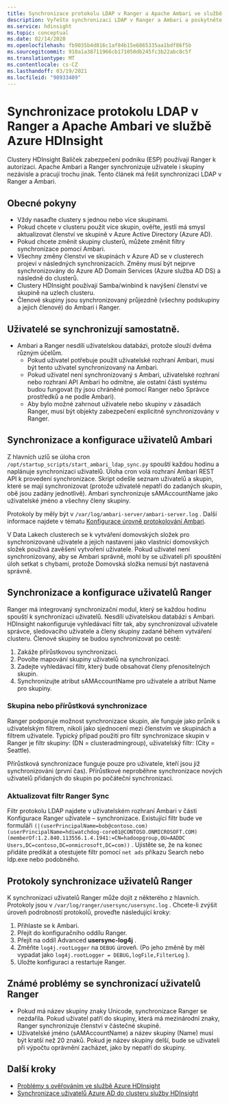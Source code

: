```yaml
---
title: Synchronizace protokolu LDAP v Ranger a Apache Ambari ve službě Azure HDInsight
description: Vyřešte synchronizaci LDAP v Ranger a Ambari a poskytněte obecné pokyny.
ms.service: hdinsight
ms.topic: conceptual
ms.date: 02/14/2020
ms.openlocfilehash: fb9035b4d816c1af84b15e6865335aa1bdf86f5b
ms.sourcegitcommit: 910a1a38711966cb171050db245fc3b22abc8c5f
ms.translationtype: MT
ms.contentlocale: cs-CZ
ms.lasthandoff: 03/19/2021
ms.locfileid: "98933409"
---
```

# <a name="ldap-sync-in-ranger-and-apache-ambari-in-azure-hdinsight"></a>Synchronizace protokolu LDAP v Ranger a Apache Ambari ve službě Azure HDInsight

Clustery HDInsight Balíček zabezpečení podniku (ESP) používají Ranger k autorizaci. Apache Ambari a Ranger synchronizuje uživatele i skupiny nezávisle a pracují trochu jinak. Tento článek má řešit synchronizaci LDAP v Ranger a Ambari.

## <a name="general-guidelines"></a>Obecné pokyny

* Vždy nasaďte clustery s jednou nebo více skupinami.
* Pokud chcete v clusteru použít více skupin, ověřte, jestli má smysl aktualizovat členství ve skupině v Azure Active Directory (Azure AD).
* Pokud chcete změnit skupiny clusterů, můžete změnit filtry synchronizace pomocí Ambari.
* Všechny změny členství ve skupinách v Azure AD se v clusterech projeví v následných synchronizacích. Změny musí být nejprve synchronizovány do Azure AD Domain Services (Azure služba AD DS) a následně do clusterů.
* Clustery HDInsight používají Samba/winbind k navýšení členství ve skupině na uzlech clusteru.
* Členové skupiny jsou synchronizovaný průjezdně (všechny podskupiny a jejich členové) do Ambari i Ranger. 

## <a name="users-are-synced-separately"></a>Uživatelé se synchronizují samostatně.

 * Ambari a Ranger nesdílí uživatelskou databázi, protože slouží dvěma různým účelům. 
   * Pokud uživatel potřebuje použít uživatelské rozhraní Ambari, musí být tento uživatel synchronizovaný na Ambari. 
   * Pokud uživatel není synchronizovaný s Ambari, uživatelské rozhraní nebo rozhraní API Ambari ho odmítne, ale ostatní části systému budou fungovat (ty jsou chráněné pomocí Ranger nebo Správce prostředků a ne podle Ambari).
   * Aby bylo možné zahrnout uživatele nebo skupiny v zásadách Ranger, musí být objekty zabezpečení explicitně synchronizovány v Ranger.

## <a name="ambari-user-sync-and-configuration"></a>Synchronizace a konfigurace uživatelů Ambari

Z hlavních uzlů se úloha cron `/opt/startup_scripts/start_ambari_ldap_sync.py` spouští každou hodinu a naplánuje synchronizaci uživatelů. Úloha cron volá rozhraní Ambari REST API k provedení synchronizace. Skript odešle seznam uživatelů a skupin, které se mají synchronizovat (protože uživatelé nepatří do zadaných skupin, obě jsou zadány jednotlivě). Ambari synchronizuje sAMAccountName jako uživatelské jméno a všechny členy skupiny.

Protokoly by měly být v `/var/log/ambari-server/ambari-server.log` . Další informace najdete v tématu [Konfigurace úrovně protokolování Ambari](https://docs.cloudera.com/HDPDocuments/Ambari-latest/administering-ambari/content/amb_configure_ambari_logging_level.html).

V Data Lakech clusterech se k vytváření domovských složek pro synchronizované uživatele a jejich nastavení jako vlastníci domovských složek používá zavěšení vytvoření uživatele. Pokud uživatel není synchronizovaný, aby se Ambari správně, mohl by se uživateli při spouštění úloh setkat s chybami, protože Domovská složka nemusí být nastavená správně.

## <a name="ranger-user-sync-and-configuration"></a>Synchronizace a konfigurace uživatelů Ranger

Ranger má integrovaný synchronizační modul, který se každou hodinu spouští k synchronizaci uživatelů. Nesdílí uživatelskou databázi s Ambari. HDInsight nakonfiguruje vyhledávací filtr tak, aby synchronizoval uživatele správce, sledovacího uživatele a členy skupiny zadané během vytváření clusteru. Členové skupiny se budou synchronizovat po cestě:

1. Zakáže přírůstkovou synchronizaci.
1. Povolte mapování skupiny uživatelů na synchronizaci.
1. Zadejte vyhledávací filtr, který bude obsahovat členy přenositelných skupin.
1. Synchronizujte atribut sAMAccountName pro uživatele a atribut Name pro skupiny.

### <a name="group-or-incremental-sync"></a>Skupina nebo přírůstková synchronizace

Ranger podporuje možnost synchronizace skupin, ale funguje jako průnik s uživatelským filtrem, nikoli jako sjednocení mezi členstvím ve skupinách a filtrem uživatele. Typický případ použití pro filtr synchronizace skupin v Ranger je filtr skupiny: (DN = clusteradmingroup), uživatelský filtr: (City = Seattle).

Přírůstková synchronizace funguje pouze pro uživatele, kteří jsou již synchronizováni (první čas). Přírůstkové neproběhne synchronizace nových uživatelů přidaných do skupin po počáteční synchronizaci.

### <a name="update-ranger-sync-filter"></a>Aktualizovat filtr Ranger Sync

Filtr protokolu LDAP najdete v uživatelském rozhraní Ambari v části Konfigurace Ranger uživatele – synchronizace. Existující filtr bude ve formuláři `(|(userPrincipalName=bob@contoso.com)(userPrincipalName=hdiwatchdog-core01@CONTOSO.ONMICROSOFT.COM)(memberOf:1.2.840.113556.1.4.1941:=CN=hadoopgroup,OU=AADDC Users,DC=contoso,DC=onmicrosoft,DC=com))` . Ujistěte se, že na konec přidáte predikát a otestujete filtr pomocí `net ads` příkazu Search nebo ldp.exe nebo podobného.

## <a name="ranger-user-sync-logs"></a>Protokoly synchronizace uživatelů Ranger

K synchronizaci uživatelů Ranger může dojít z některého z hlavních. Protokoly jsou v `/var/log/ranger/usersync/usersync.log` . Chcete-li zvýšit úroveň podrobností protokolů, proveďte následující kroky:

1. Přihlaste se k Ambari.
1. Přejít do konfiguračního oddílu Ranger.
1. Přejít na oddíl Advanced **usersync-log4j** .
1. Změňte `log4j.rootLogger` na `DEBUG` úroveň. (Po jeho změně by měl vypadat jako `log4j.rootLogger = DEBUG,logFile,FilterLog` ).
1. Uložte konfiguraci a restartuje Ranger.

## <a name="known-issues-with-ranger-user-sync"></a>Známé problémy se synchronizací uživatelů Ranger
* Pokud má název skupiny znaky Unicode, synchronizace Ranger se nezdařila. Pokud uživatel patří do skupiny, která má mezinárodní znaky, Ranger synchronizuje členství v částečné skupině.
* Uživatelské jméno (sAMAccountName) a název skupiny (Name) musí být kratší než 20 znaků. Pokud je název skupiny delší, bude se uživateli při výpočtu oprávnění zacházet, jako by nepatří do skupiny.

## <a name="next-steps"></a>Další kroky

* [Problémy s ověřováním ve službě Azure HDInsight](./domain-joined-authentication-issues.md)
* [Synchronizace uživatelů Azure AD do clusteru služby HDInsight](../hdinsight-sync-aad-users-to-cluster.md)
